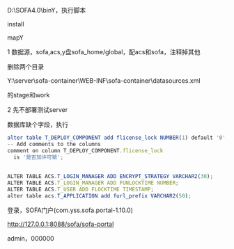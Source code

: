 D:\SOFA4.0\binY，执行脚本

install

mapY



1 数据源，sofa,acs,y盘sofa_home/global，配acs和sofa，注释掉其他

删除两个目录

Y:\server\sofa-container\WEB-INF\sofa-container\datasources.xml

的stage和work



2 先不部署测试server

数据库缺个字段，执行

```javascript
alter table T_DEPLOY_COMPONENT add flicense_lock NUMBER(1) default '0';
-- Add comments to the columns 
comment on column T_DEPLOY_COMPONENT.flicense_lock
  is '是否加许可锁';
  
  
ALTER TABLE ACS.T_LOGIN_MANAGER ADD ENCRYPT_STRATEGY VARCHAR2(30);
ALTER TABLE ACS.T_LOGIN_MANAGER ADD FUNLOCKTIME NUMBER;
ALTER TABLE ACS.T_USER ADD FLOCKTIME TIMESTAMP;
alter table acs.T_APPLICATION add furl_prefix VARCHAR2(50);
```



登录，SOFA门户(com.yss.sofa.portal-1.10.0)

http://127.0.0.1:8088/sofa/sofa-portal

admin，000000

